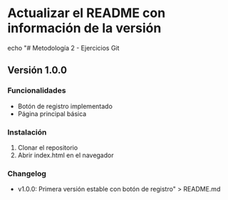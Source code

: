 # Actualizar el README con información de la versión
echo "# Metodología 2 - Ejercicios Git

## Versión 1.0.0

### Funcionalidades
- Botón de registro implementado
- Página principal básica

### Instalación
1. Clonar el repositorio
2. Abrir index.html en el navegador

### Changelog
- v1.0.0: Primera versión estable con botón de registro" > README.md